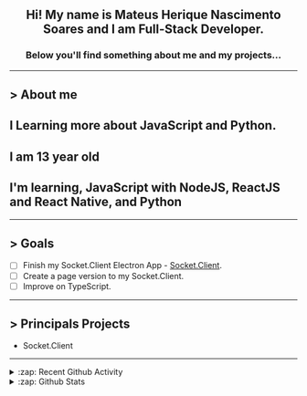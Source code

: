 <div align="center">

## Hi! My name is Mateus Herique Nascimento Soares and I am Full-Stack Developer.

### Below you'll find something about me and my projects...

</div>

---

## **>** About me

## I Learning more about JavaScript and Python.

## I am 13 year old

## I'm learning, JavaScript with NodeJS, ReactJS and React Native, and Python

---

## **>** Goals

- [ ] Finish my Socket.Client Electron App - [Socket.Client](https://github.com/MateusSoares895/socket.client).
- [ ] Create a page version to my Socket.Client.
- [ ] Improve on TypeScript.

---

## **>** Principals Projects

- Socket.Client

---

<details>
  <summary>:zap: Recent Github Activity</summary>

<!--START_SECTION:activity-->
1. ❌ Closed PR [#1](https://github.com/Mikael-R/chat-js/pull/1) in [Mikael-R/chat-js](https://github.com/Mikael-R/chat-js)
2. ❗️ Opened issue [#6](https://github.com/DevUtilsApp/DevUtils-app/issues/6) in [DevUtilsApp/DevUtils-app](https://github.com/DevUtilsApp/DevUtils-app)
3. ❗️ Opened issue [#183](https://github.com/nestjs/typescript-starter/issues/183) in [nestjs/typescript-starter](https://github.com/nestjs/typescript-starter)
4. 🗣 Commented on [#13645](https://github.com/eslint/eslint/issues/13645) in [eslint/eslint](https://github.com/eslint/eslint)
5. 🗣 Commented on [#4692](https://github.com/nestjs/nest/issues/4692) in [nestjs/nest](https://github.com/nestjs/nest)
<!--END_SECTION:activity-->
</details>

<details>
  <summary>:zap: Github Stats</summary>

  <br />

  <a href="https://github.com/mateushnsoares">
    <img align="center" src="https://github-readme-stats.vercel.app/api?username=mateushnsoares&show_icons=true&theme=dark&line_height=27" alt="mateushnsoares github stats"/>
  </a>

  <a>
    <img align="center" src="https://github-readme-stats.vercel.app/api/top-langs/?username=mateushnsoares&theme=dark&layout=compact" alt="mateushnsoares most used languages" />
  </a>
</details>
